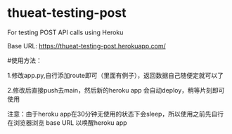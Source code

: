 # thueat-testing-post

For testing POST API calls using Heroku

Base URL: https://thueat-testing-post.herokuapp.com/

#使用方法：

1.修改app.py,自行添加route即可（里面有例子），返回数据自己随便定就可以了

2.修改后直接push去main，然后新的heroku app 会自动deploy，稍等片刻即可使用

注意：由于heroku app在30分钟无使用的状态下会sleep，所以使用之前先自行在浏览器浏览 base URL 以唤醒heroku app
